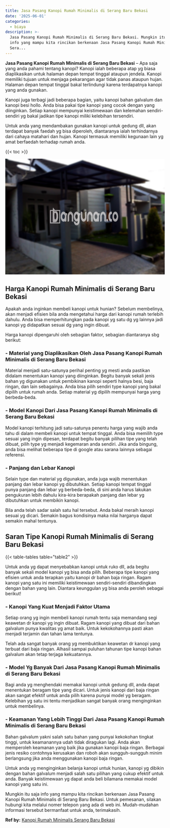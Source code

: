 ```yaml
---
title: Jasa Pasang Kanopi Rumah Minimalis di Serang Baru Bekasi
date: '2025-06-01'
categories:
  - biaya
description: >-
  Jasa Pasang Kanopi Rumah Minimalis di Serang Baru Bekasi. Mungkin itu saja
  info yang mampu kita rincikan berkenaan Jasa Pasang Kanopi Rumah Minimalis di
  Sera...
---
```


**Jasa Pasang Kanopi Rumah Minimalis di Serang Baru Bekasi** – Apa saja yang anda pahami tentang kanopi? Kanopi ialah beberapa atap yg biasa diaplikasikan untuk halaman depan tempat tinggal ataupun jendela. Kanopi memiliki tujuan untuk menjaga pekarangan agar tidak panas ataupun hujan. Halaman depan tempat tinggal bakal terlindungi karena terdapatnya kanopi yang anda gunakan.

Kanopi juga terbagi jadi beberapa bagian, yaitu kanopi bahan galvalum dan kanopi besi hollo. Anda bisa pakai tipe kanopi yang cocok dengan yang diinginkan. Setiap kanopi mempunyai keistimewaan dan kelemahan sendiri-sendiri yg bakal jadikan tipe kanopi miliki kelebihan tersendiri.

Untuk anda yang mendambakan gunakan kanopi untuk gedung dll, akan terdapat banyak faedah yg bisa diperoleh, diantaranya ialah terhindarnya dari cahaya matahari dan hujan. Kanopi termasuk memiliki kegunaan lain yg amat berfaedah terhadap rumah anda.

{{< toc >}}

![Jasa Pasang Kanopi Rumah Minimalis di Serang Baru Bekasi](/images/harga-kanopi-minimalis-48.png)

## Harga Kanopi Rumah Minimalis di Serang Baru Bekasi

Apakah anda inginkan membeli kanopi untuk hunian? Sebelum membelinya, akan menjadi efisien bila anda mengetahui harga dari kanopi rumah terlebih dahulu. Anda bisa memperhitungkan pada kanopi yg satu dg yg lainnya jadi kanopi yg didapatkan sesuai dg yang ingin dibuat.

Harga kanopi dipengaruhi oleh sebagian faktor, sebagian diantaranya sbg berikut:

### \- Material yang Diaplikasikan Oleh Jasa Pasang Kanopi Rumah Minimalis di Serang Baru Bekasi

Material menjadi satu-satunya perihal penting yg mesti anda pastikan didalam menentukan kanopi yang diinginkan. Begitu banyak sekali jenis bahan yg digunakan untuk pembikinan kanopi seperti halnya besi, baja ringan, dan lain sebagainya. Anda bisa pilih sendiri type kanopi yang bakal dipilih untuk rumah anda. Setiap material yg dipilih mempunyai harga yang berbeda-beda.

### \- Model Kanopi Dari Jasa Pasang Kanopi Rumah Minimalis di Serang Baru Bekasi

Model kanopi terhitung jadi satu-satunya penentu harga yang wajib anda tahu di dalam membeli kanopi untuk tempat tinggal. Anda bisa memilih type sesuai yang ingin dipesan, terdapat begitu banyak pilihan tipe yang telah dibuat, pilih type yg menjadi kegemaran anda sendiri. Jika anda bingung, anda bisa melihat beberapa tipe di google atau sarana lainnya sebagai referensi.

### \- Panjang dan Lebar Kanopi

Selain type dan material yg digunakan, anda juga wajib menentukan panjang dan lebar kanopi yg dibutuhkan. Setiap kanopi tempat tinggal punya panjang dan lebar yg berbeda-beda, di sini anda harus lakukan pengukuran lebih dahulu kira-kira berapakah panjang dan lebar yg dibutuhkan untuk membikin kanopi.

Bila anda telah sadar salah satu hal tersebut. Anda bakal meraih kanopi sesuai yg dicari. Semakin bagus kondisinya maka nilai harganya dapat semakin mahal tentunya.

## Saran Tipe Kanopi Rumah Minimalis di Serang Baru Bekasi

{{< table-tables table="table2" >}}

Untuk anda yg dapat menyebabkan kanopi untuk ruko dll, ada begitu banyak sekali model kanopi yg bisa anda pilih. Beberapa tipe kanopi yang efisien untuk anda terapkan yaitu kanopi dr bahan baja ringan. Ragam kanopi yang satu ini memiliki keistimewaan sendiri-sendiri dibandingkan dengan bahan yang lain. Diantara keunggulan yg bisa anda peroleh sebagai berikut!

### \- Kanopi Yang Kuat Menjadi Faktor Utama

Setiap orang yg ingin membeli kanopi rumah tentu saja memandang segi keawetan dr kanopi yg ingin dibuat. Ragam kanopi yang dibuat dari bahan galvalum punya kwalitas yg amat baik. Untuk kekokohannya pasti akan menjadi terjamin dan tahan lama tentunya.

Telah ada sangat banyak orang yg membuktikan keawetan dr kanopi yang terbuat dari baja ringan. Alhasil sampai puluhan tahunan tipe kanopi bahan galvalum akan tetap terjaga kekuatannya.

### \- Model Yg Banyak Dari Jasa Pasang Kanopi Rumah Minimalis di Serang Baru Bekasi

Bagi anda yg menghendaki memakai kanopi untuk gedung dll, anda dapat menentukan beragam tipe yang dicari. Untuk jenis kanopi dari baja ringan akan sangat efektif untuk anda pilih karena punyai model yg beragam. Kelebihan yg satu ini tentu menjadikan sangat banyak orang menginginkan untuk membelinya.

### \- Keamanan Yang Lebih Tinggi Dari Jasa Pasang Kanopi Rumah Minimalis di Serang Baru Bekasi

Bahan galvalum yakni salah satu bahan yang punyai kekokohan tingkat tinggi, untuk keamanannya udah tidak diragukan lagi. Anda akan memperoleh keamanan yang baik jika gunakan kanopi baja ringan. Berbagai jenis resiko contohnya kerusakan dan roboh akan sungguh-sungguh minim berlangsung jika anda menggunakan kanopi baja ringan.

Untuk anda yg menginginkan belanja kanopi untuk hunian, kanopi yg dibikin dengan bahan galvalum menjadi salah satu pilihan yang cukup efektif untuk anda. Banyak keistimewaan yg dapat anda beli bilamana memakai model kanopi yang satu ini.

Mungkin itu saja info yang mampu kita rincikan berkenaan Jasa Pasang Kanopi Rumah Minimalis di Serang Baru Bekasi. Untuk pemesanan, silakan hubungi kita melalui nomer telepon yang ada di web ini. Mudah-mudahan informasi tersebut bermanfaat untuk anda, terimakasih.

**Ref by:**  [Kanopi Rumah Minimalis Serang Baru Bekasi](https://id.wikipedia.org/wiki/Kanopi)
